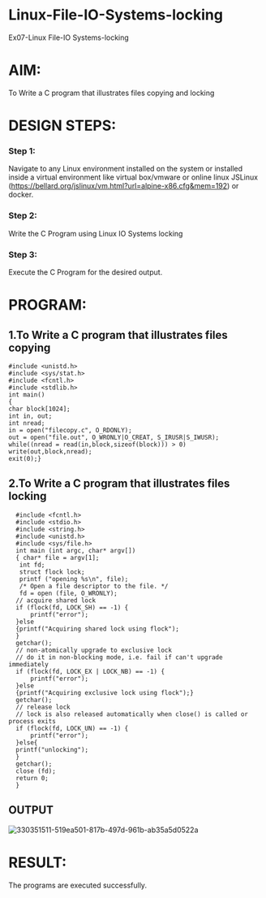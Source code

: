 # Linux-File-IO-Systems-locking
Ex07-Linux File-IO Systems-locking
# AIM:
To Write a C program that illustrates files copying and locking

# DESIGN STEPS:

### Step 1:

Navigate to any Linux environment installed on the system or installed inside a virtual environment like virtual box/vmware or online linux JSLinux (https://bellard.org/jslinux/vm.html?url=alpine-x86.cfg&mem=192) or docker.

### Step 2:

Write the C Program using Linux IO Systems locking

### Step 3:

Execute the C Program for the desired output. 

# PROGRAM:

## 1.To Write a C program that illustrates files copying 

    #include <unistd.h>
    #include <sys/stat.h>
    #include <fcntl.h>
    #include <stdlib.h>
    int main()
    {
    char block[1024];
    int in, out;
    int nread;
    in = open("filecopy.c", O_RDONLY);
    out = open("file.out", O_WRONLY|O_CREAT, S_IRUSR|S_IWUSR);
    while((nread = read(in,block,sizeof(block))) > 0)
    write(out,block,nread);
    exit(0);}





## 2.To Write a C program that illustrates files locking

      #include <fcntl.h>
      #include <stdio.h>
      #include <string.h>
      #include <unistd.h>
      #include <sys/file.h>
      int main (int argc, char* argv[])
      { char* file = argv[1];
       int fd;
       struct flock lock;
       printf ("opening %s\n", file);
       /* Open a file descriptor to the file. */
       fd = open (file, O_WRONLY);
      // acquire shared lock
      if (flock(fd, LOCK_SH) == -1) {
          printf("error");
      }else
      {printf("Acquiring shared lock using flock");
      }
      getchar();
      // non-atomically upgrade to exclusive lock
      // do it in non-blocking mode, i.e. fail if can't upgrade immediately
      if (flock(fd, LOCK_EX | LOCK_NB) == -1) {
          printf("error");
      }else
      {printf("Acquiring exclusive lock using flock");}
      getchar();
      // release lock
      // lock is also released automatically when close() is called or process exits
      if (flock(fd, LOCK_UN) == -1) {
          printf("error");
      }else{
      printf("unlocking");
      }
      getchar();
      close (fd);
      return 0;
      }





## OUTPUT


![330351511-519ea501-817b-497d-961b-ab35a5d0522a](https://github.com/user-attachments/assets/06d18cb5-c189-49da-bf5a-127b4c219b61)



# RESULT:
The programs are executed successfully.
